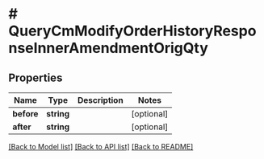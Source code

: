 # # QueryCmModifyOrderHistoryResponseInnerAmendmentOrigQty

## Properties

Name | Type | Description | Notes
------------ | ------------- | ------------- | -------------
**before** | **string** |  | [optional]
**after** | **string** |  | [optional]

[[Back to Model list]](../../README.md#models) [[Back to API list]](../../README.md#endpoints) [[Back to README]](../../README.md)

